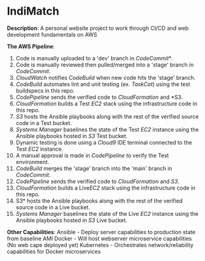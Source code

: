 # IndiMatch
**Description**: A personal website project to work through CI/CD and web development fundamentals on AWS

**The AWS Pipeline**:
 1. Code is manually uploaded to a 'dev' branch in *CodeCommit**.
 2. Code is manually reviewed then pulled/merged into a 'stage' branch in *CodeCommit*.
 3. *CloudWatch* notifies *CodeBuild* when new code hits the 'stage' branch.
 4. *CodeBuild* automates lint and unit testing (ex. *TaskCat*) using the test buildspecs in this repo.
 5. *CodePipeline* sends the verified code to *CloudFormation* and *S3.
 6. *CloudFormation* builds a Test *EC2* stack using the infrastructure code in this repo.
 7. *S3* hosts the Ansible playbooks along with the rest of the verified source code in a Test bucket.
 8. *Systems Manager* baselines the state of the Test *EC2* instance using the Ansible playbooks hosted in *S3* Test bucket.
 9. Dynamic testing is done using a *Cloud9* IDE terminal connected to the Test *EC2* instance.
 10. A manual approval is made in *CodePipeline* to verify the Test environment.
 11. *CodeBuild* merges the 'stage' branch into the 'main' branch in *CodeCommit*.
 12.  *CodePipeline* sends the verified code to *CloudFormation* and *S3*.
 13. *CloudFormation* builds a Live*EC2* stack using the infrastructure code in this repo.
 14. S3* hosts the Ansible playbooks along with the rest of the verified source code in a Live bucket.
 15. *Systems Manager* baselines the state of the Live *EC2* instance using the Ansible playbooks hosted in *S3* Live bucket.

**Other Capabilities**:
Ansible - Deploy server capabilities to production state from baseline AMI
Docker - Will host webserver microservice capabilities (No web cape deployed yet)
Kubernetes - Orchestrates network/reliability capabilities for Docker microservices
